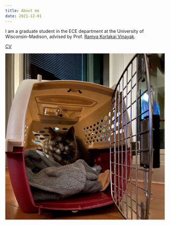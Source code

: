 ```yaml
---
title: About me
date: 2021-12-01
---
```


I am a graduate student in the ECE department at the University of Wisconsin-Madison, advised by Prof. [Ramya Korlakai Vinayak](https://ramyakv.github.io).

[CV](/about/files/CV.pdf)

![Lettie](/about/images/lettie.JPG)
